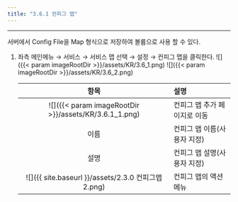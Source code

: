 ```yaml
---
title: "3.6.1 컨피그 맵"
---
```


---
서버에서 Config File을 Map 형식으로 저장하여 볼륨으로 사용 할 수 있다.

1. 좌측 메인메뉴 → 서비스 → 서비스 맵 선택 → 설정 → 컨피그 맵을 클릭한다.
    ![]({{< param imageRootDir >}}/assets/KR/3.6_1.png)
    ![]({{< param imageRootDir >}}/assets/KR/3.6_2.png)

    |                              **항목**                              | **설명**             |
    | :--------------------------------------------------------------: | :----------------- |
    | ![]({{< param imageRootDir >}}/assets/KR/3.6.1_1.png) | 컨피그 맵 추가 페이지로 이동   |
    |                                이름                                | 컨피그 맵 이름\(사용자 지정\) |
    |                                설명                                | 컨피그 맵 설명\(사용자 지정\) |
    |          ![]({{ site.baseurl }}/assets/2.3.0 컨피그맵2.png)          | 컨피그 맵의 액션 메뉴       |
